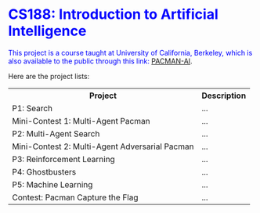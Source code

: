 # <font color=blue>CS188: Introduction to Artificial Intelligence

This project is a course taught at University of California, Berkeley, which is also available to the public through this link: <a href="https://inst.eecs.berkeley.edu/~cs188/fa18/">PACMAN-AI<a>. 
    
Here are the project lists:
<table style="width:100%">
    <tr>
        <th> <strong>Project</strong> </th>
        <th> <strong>Description</strong> </th>
    </tr>
    <tr>
        <td> P1: Search </td>
        <td> ... </td>
    </tr>
    <tr>
        <td> Mini-Contest 1: Multi-Agent Pacman </td>
        <td> ... </td>
    </tr>
    <tr>
        <td> P2: Multi-Agent Search </td>
        <td> ... </td>
    </tr>
    <tr>
        <td> Mini-Contest 2: Multi-Agent Adversarial Pacman </td>
        <td> ... </td>
    </tr>
    <tr>
        <td> P3: Reinforcement Learning </td>
        <td> ... </td>
    </tr>
    <tr>
        <td> P4: Ghostbusters </td>
        <td> ... </td>
    </tr>
    <tr>
        <td> P5: Machine Learning </td>
        <td> ... </td>
    </tr>
    <tr>
        <td> Contest: Pacman Capture the Flag </td>
        <td> ... </td>
    </tr>
</table>